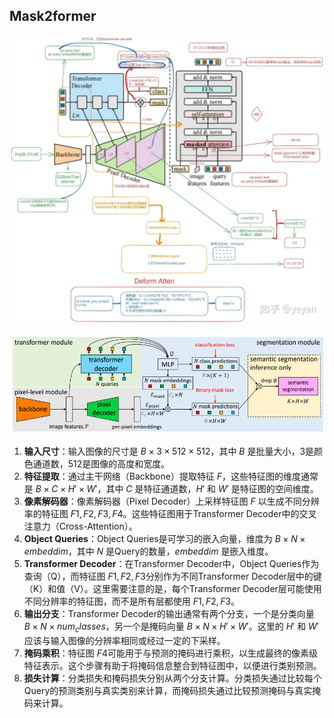 ## Mask2former

![img](/assets/2024-11-27-Mask2former/v2-6e9b00f7338ea3890f2b9607cd414b0c_r.jpg)

![image-20241203110831304](/assets/2024-11-27-Mask2former/image-20241203110831304.png)

1. **输入尺寸**：输入图像的尺寸是 $B×3×512×512$，其中 $B$ 是批量大小，3是颜色通道数，512是图像的高度和宽度。
2. **特征提取**：通过主干网络（Backbone）提取特征 $F$，这些特征图的维度通常是 $B×C×H′×W′$，其中 $C$ 是特征通道数，$H′$ 和 $W′$ 是特征图的空间维度。
3. **像素解码器**：像素解码器（Pixel Decoder）上采样特征图 $F$ 以生成不同分辨率的特征图 $F1,F2,F3,F4$。这些特征图用于Transformer Decoder中的交叉注意力（Cross-Attention）。
4. **Object Queries**：Object Queries是可学习的嵌入向量，维度为 $B×N×embeddim$，其中 $N$ 是Query的数量，$embeddim$ 是嵌入维度。
5. **Transformer Decoder**：在Transformer Decoder中，Object Queries作为查询（Q），而特征图 $F1,F2,F3$分别作为不同Transformer Decoder层中的键（K）和值（V）。这里需要注意的是，每个Transformer Decoder层可能使用不同分辨率的特征图，而不是所有层都使用 $F1,F2,F3$。
6. **输出分支**：Transformer Decoder的输出通常有两个分支，一个是分类向量 $B×N×num_classes$，另一个是掩码向量 $B×N×H′×W′$。这里的 $H′$ 和 $W′$ 应该与输入图像的分辨率相同或经过一定的下采样。
7. **掩码乘积**：特征图 $F4$可能用于与预测的掩码进行乘积，以生成最终的像素级特征表示。这个步骤有助于将掩码信息整合到特征图中，以便进行类别预测。
8. **损失计算**：分类损失和掩码损失分别从两个分支计算。分类损失通过比较每个Query的预测类别与真实类别来计算，而掩码损失通过比较预测掩码与真实掩码来计算。